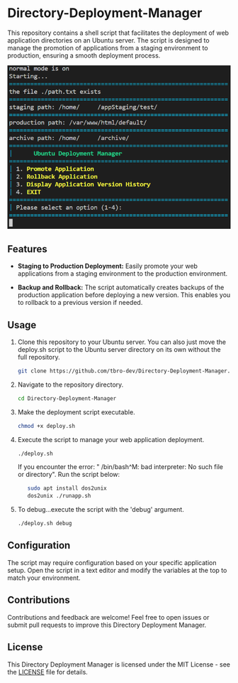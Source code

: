 # Directory-Deployment-Manager
This repository contains a shell script that facilitates the deployment of web application directories on an Ubuntu server. The script is designed to manage the promotion of applications from a staging environment to production, ensuring a smooth deployment process.

![Image of the ubuntu deployment manager command line user interface](./UDP.png)


## Features

- **Staging to Production Deployment:** Easily promote your web applications from a staging environment to the production environment.

- **Backup and Rollback:** The script automatically creates backups of the production application before deploying a new version. This enables you to rollback to a previous version if needed.

## Usage

1. Clone this repository to your Ubuntu server. You can also just move the deploy.sh script to the Ubuntu server directory on its own without the full repository.

   ```bash
   git clone https://github.com/tbro-dev/Directory-Deployment-Manager.git
   ```

2. Navigate to the repository directory.

   ```bash
   cd Directory-Deployment-Manager
   ```

3. Make the deployment script executable.

   ```bash
   chmod +x deploy.sh
   ```

4. Execute the script to manage your web application deployment.

   ```bash
   ./deploy.sh
   ```

   If you encounter the error: " /bin/bash^M: bad interpreter: No such file or directory". Run the script below:

   ```bash
      sudo apt install dos2unix
      dos2unix ./runapp.sh
   ```

5. To debug...execute the script with the 'debug' argument.

   ```bash
   ./deploy.sh debug
   ```
## Configuration

The script may require configuration based on your specific application setup. Open the script in a text editor and modify the variables at the top to match your environment.

## Contributions

Contributions and feedback are welcome! Feel free to open issues or submit pull requests to improve this Directory Deployment Manager.

## License

This Directory Deployment Manager is licensed under the MIT License - see the [LICENSE](LICENSE) file for details.
